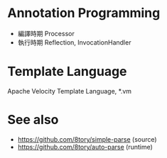 # Annotation Programming

* 編譯時期 Processor
* 執行時期 Reflection, InvocationHandler

# Template Language

Apache Velocity Template Language, *.vm

# See also

* https://github.com/8tory/simple-parse (source)
* https://github.com/8tory/auto-parse (runtime)